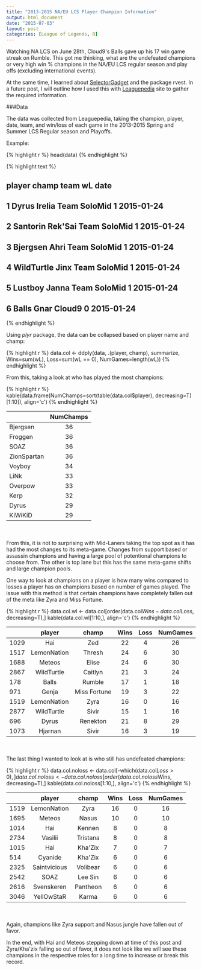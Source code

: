 ```yaml
---
title: "2013-2015 NA/EU LCS Player Champion Information"
output: html_document
date: "2015-07-03"
layout: post
categories: [League of Legends, R]
---
```





Watching NA LCS on June 28th, Cloud9's Balls gave up his 17 win game streak on Rumble.  This got me thinking, what are the undefeated champions or very high win % champions in the NA/EU LCS regular season and play offs (excluding international events).  

At the same time, I learned about [SelectorGadget](http://selectorgadget.com/) and the package rvest.  In a future post, I will outline how I used this with [Leaguepedia](http://lol.gamepedia.com/League_of_Legends_Wiki) site to gather the required information.

###Data

The data was collected from Leaguepedia, taking the champion, player, date, team, and win/loss of each game in the 2013-2015 Spring and Summer LCS Regular season and Playoffs. 

Example:


{% highlight r %}
head(data)
{% endhighlight %}



{% highlight text %}
##       player   champ         team wL       date
## 1      Dyrus  Irelia Team SoloMid  1 2015-01-24
## 2   Santorin Rek'Sai Team SoloMid  1 2015-01-24
## 3   Bjergsen    Ahri Team SoloMid  1 2015-01-24
## 4 WildTurtle    Jinx Team SoloMid  1 2015-01-24
## 5    Lustboy   Janna Team SoloMid  1 2015-01-24
## 6      Balls    Gnar       Cloud9  0 2015-01-24
{% endhighlight %}

Using _plyr_ package, the data can be collapsed based on player name and champ:


{% highlight r %}
data.col <- ddply(data, .(player, champ), summarize, Wins=sum(wL), Loss=sum(wL == 0), NumGames=length(wL))
{% endhighlight %}

From this, taking a look at who has played the most champions:


{% highlight r %}
kable(data.frame(NumChamps=sort(table(data.col$player), decreasing=T)[1:10]), align='c')
{% endhighlight %}



|            | NumChamps |
|:-----------|:---------:|
|Bjergsen    |    36     |
|Froggen     |    36     |
|SOAZ        |    36     |
|ZionSpartan |    36     |
|Voyboy      |    34     |
|LiNk        |    33     |
|Overpow     |    33     |
|Kerp        |    32     |
|Dyrus       |    29     |
|KiWiKiD     |    29     |

<br></br>
From this, it is not to surprising with Mid-Laners taking the top spot as it has had the most changes to its meta-game.  Changes from support based or assassin champions and having a large pool of potentional champions to choose from.  The other is top lane but this has the same meta-game shifts and large champion pools.

One way to look at champions on a player is how many wins compared to losses a player has on champions based on number of games played.  The issue with this method is that certain champions have completely fallen out of the meta like Zyra and Miss Fortune.


{% highlight r %}
data.col.wl <- data.col[order(data.col$Wins - data.col$Loss, decreasing=T),]
kable(data.col.wl[1:10,], align='c')
{% endhighlight %}



|     |   player    |    champ     | Wins | Loss | NumGames |
|:----|:-----------:|:------------:|:----:|:----:|:--------:|
|1029 |     Hai     |     Zed      |  22  |  4   |    26    |
|1517 | LemonNation |    Thresh    |  24  |  6   |    30    |
|1688 |   Meteos    |    Elise     |  24  |  6   |    30    |
|2867 | WildTurtle  |   Caitlyn    |  21  |  3   |    24    |
|178  |    Balls    |    Rumble    |  17  |  1   |    18    |
|971  |    Genja    | Miss Fortune |  19  |  3   |    22    |
|1519 | LemonNation |     Zyra     |  16  |  0   |    16    |
|2877 | WildTurtle  |    Sivir     |  15  |  1   |    16    |
|696  |    Dyrus    |   Renekton   |  21  |  8   |    29    |
|1073 |   Hjarnan   |    Sivir     |  16  |  3   |    19    |

<br></br>
The last thing I wanted to look at is who still has undefeated champions:


{% highlight r %}
data.col.noloss <- data.col[-which(data.col$Loss > 0),]
data.col.noloss <- data.col.noloss[order(data.col.noloss$Wins, decreasing=T),]
kable(data.col.noloss[1:10,], align='c')
{% endhighlight %}



|     |    player    |  champ   | Wins | Loss | NumGames |
|:----|:------------:|:--------:|:----:|:----:|:--------:|
|1519 | LemonNation  |   Zyra   |  16  |  0   |    16    |
|1695 |    Meteos    |  Nasus   |  10  |  0   |    10    |
|1014 |     Hai      |  Kennen  |  8   |  0   |    8     |
|2734 |   Vasilii    | Tristana |  8   |  0   |    8     |
|1015 |     Hai      | Kha'Zix  |  7   |  0   |    7     |
|514  |   Cyanide    | Kha'Zix  |  6   |  0   |    6     |
|2325 | Saintvicious | Volibear |  6   |  0   |    6     |
|2542 |     SOAZ     | Lee Sin  |  6   |  0   |    6     |
|2616 |  Svenskeren  | Pantheon |  6   |  0   |    6     |
|3046 |  YellOwStaR  |  Karma   |  6   |  0   |    6     |

<br></br>
Again, champions like Zyra support and Nasus jungle have fallen out of favor.

In the end, with Hai and Meteos stepping down at time of this post and Zyra/Kha'zix falling so out of favor, it does not look like we will see these champions in the respective roles for a long time to increase or break this record.

